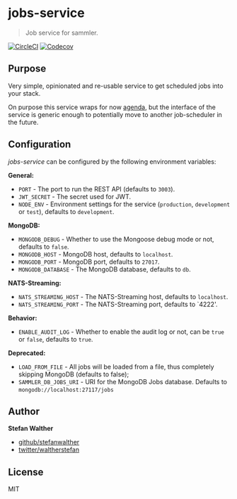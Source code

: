 # jobs-service

> Job service for sammler.

[![CircleCI](https://img.shields.io/circleci/project/github/sammler/jobs-service.svg)](https://circleci.com/gh/sammler/jobs-service)
[![Codecov](https://img.shields.io/codecov/c/github/sammler/jobs-service.svg?logo=codecov)](https://codecov.io/gh/sammler/jobs-service)

## Purpose
Very simple, opinionated and re-usable service to get scheduled jobs into your stack.

On purpose this service wraps for now [agenda](https://github.com/agenda/agenda), but the interface of the service is generic enough to potentially move to another job-scheduler in the future.

## Configuration
_jobs-service_ can be configured by the following environment variables:

**General:**

- `PORT` - The port to run the REST API (defaults to `3003`).
- `JWT_SECRET` - The secret used for JWT.
- `NODE_ENV` - Environment settings for the service (`production`, `development` or `test`), defaults to `development`.

**MongoDB:**

- `MONGODB_DEBUG` - Whether to use the Mongoose debug mode or not, defaults to `false`.
- `MONGODB_HOST` - MongoDB host, defaults to `localhost`.
- `MONGODB_PORT` - MongoDB port, defaults to `27017`. 
- `MONGODB_DATABASE` - The MongoDB database, defaults to `db`.

**NATS-Streaming:**

- `NATS_STREAMING_HOST` - The NATS-Streaming host, defaults to `localhost`.
- `NATS_STREAMING_PORT` - The NATS-Streaming port, defaults to `4222'.

**Behavior:**

- `ENABLE_AUDIT_LOG` - Whether to enable the audit log or not, can be `true` or `false`, defaults to `true`.

**Deprecated:**
- `LOAD_FROM_FILE` - All jobs will be loaded from a file, thus completely skipping MongoDB (defaults to false);
- `SAMMLER_DB_JOBS_URI` - URI for the MongoDB Jobs database. Defaults to `mongodb://localhost:27117/jobs`

## Author
**Stefan Walther**

* [github/stefanwalther](https://github.com/stefanwalther)
* [twitter/waltherstefan](http://twitter.com/waltherstefan)

## License
MIT

